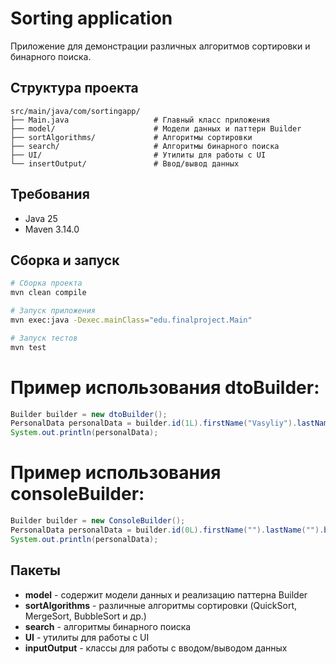 # Sorting application

Приложение для демонстрации различных алгоритмов сортировки и бинарного поиска.

## Структура проекта

```
src/main/java/com/sortingapp/
├── Main.java                   # Главный класс приложения
├── model/                      # Модели данных и паттерн Builder
├── sortAlgorithms/             # Алгоритмы сортировки
├── search/                     # Алгоритмы бинарного поиска
├── UI/                         # Утилиты для работы с UI
└── insertOutput/               # Ввод/вывод данных
```

## Требования

- Java 25
- Maven 3.14.0

## Сборка и запуск

```bash
# Сборка проекта
mvn clean compile

# Запуск приложения
mvn exec:java -Dexec.mainClass="edu.finalproject.Main"

# Запуск тестов
mvn test
```

# Пример использования dtoBuilder:
```java
Builder builder = new dtoBuilder();  
PersonalData personalData = builder.id(1L).firstName("Vasyliy").lastName("Pupkin").build();
System.out.println(personalData);
```
# Пример использования consoleBuilder:
```java
Builder builder = new ConsoleBuilder();  
PersonalData personalData = builder.id(0L).firstName("").lastName("").build();
System.out.println(personalData);
```
## Пакеты

- **model** - содержит модели данных и реализацию паттерна Builder
- **sortAlgorithms** - различные алгоритмы сортировки (QuickSort, MergeSort, BubbleSort и др.)
- **search** - алгоритмы бинарного поиска
- **UI** - утилиты для работы с UI
- **inputOutput** - классы для работы с вводом/выводом данных
